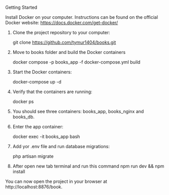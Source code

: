 Getting Started

Install Docker on your computer. Instructions can be found on the official Docker website: https://docs.docker.com/get-docker/

1. Clone the project repository to your computer:

   git clone https://github.com/tymur1404/books.git

3. Move to books folder and build the Docker containers

   docker compose -p books_app -f docker-compose.yml build

4. Start the Docker containers:

   docker-compose up -d


5. Verify that the containers are running:

   docker ps


6. You should see three containers: books_app, books_nginx and books_db.

7. Enter the app container:

   docker exec -it books_app bash


8. Add yor .env file and run database migrations:

   php artisan migrate


9. After open new tab terminal and run this command
   npm run dev && npm install


You can now open the project in your browser at http://localhost:8876/book.
